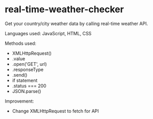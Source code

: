 # real-time-weather-checker

Get your country/city weather data by calling real-time weather API.

Languages used: JavaScript, HTML, CSS

Methods used:

- XMLHttpRequest()
- .value
- .open('GET', url)
- .responseType
- .send()
- if statement
- .status === 200
- JSON.parse()

Improvement:

- Change XMLHttpRequest to fetch for API
